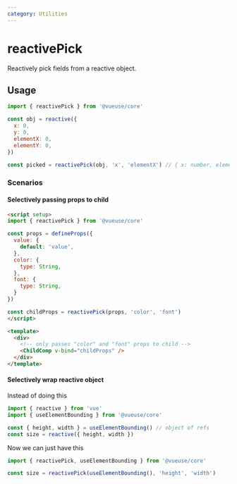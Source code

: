 ```yaml
---
category: Utilities
---
```


# reactivePick

Reactively pick fields from a reactive object.

## Usage

```js
import { reactivePick } from '@vueuse/core'

const obj = reactive({
  x: 0,
  y: 0,
  elementX: 0,
  elementY: 0,
})

const picked = reactivePick(obj, 'x', 'elementX') // { x: number, elementX: number }
```

### Scenarios

#### Selectively passing props to child

```html
<script setup>
import { reactivePick } from '@vueuse/core'

const props = defineProps({
  value: {
    default: 'value',
  },
  color: {
    type: String,
  },
  font: {
    type: String,
  }
})

const childProps = reactivePick(props, 'color', 'font')
</script>

<template>
  <div>
    <!-- only passes "color" and "font" props to child -->
    <ChildComp v-bind="childProps" />
  </div>
</template>
```

#### Selectively wrap reactive object

Instead of doing this

```ts
import { reactive } from 'vue'
import { useElementBounding } from '@vueuse/core'

const { height, width } = useElementBounding() // object of refs
const size = reactive({ height, width })
```

Now we can just have this

```ts
import { reactivePick, useElementBounding } from '@vueuse/core'

const size = reactivePick(useElementBounding(), 'height', 'width')
```
